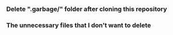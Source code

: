 ### Delete ".garbage/" folder after cloning this repository
### The unnecessary files that I don't want to delete